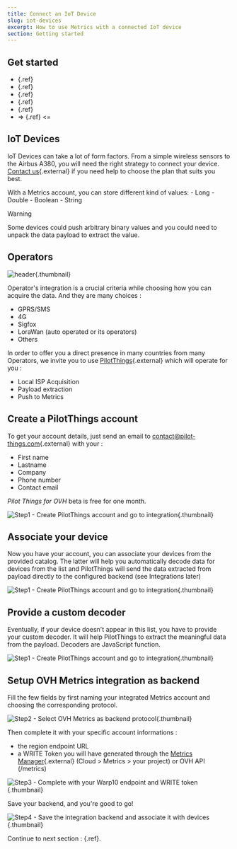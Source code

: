 ```yaml
---
title: Connect an IoT Device
slug: iot-devices
excerpt: How to use Metrics with a connected IoT device
section: Getting started
---
```



## Get started
- [](../start_order/guide.en-gb.md){.ref}
- [](../start_manager/guide.en-gb.md){.ref}
- [](../start_using/guide.en-gb.md){.ref}
- [](../start_visualize/guide.en-gb.md){.ref}
- [](../start_analytics/guide.en-gb.md){.ref}
- => [](../guide.en-gb.md){.ref} <=


## IoT Devices
IoT Devices can take a lot of form factors. From a simple wireless sensors to the Airbus A380, you will need the right strategy to connect your device. [Contact us](mailto:metrics@priv.ovh.net){.external} if you need help to choose the plan that suits you best.

With a Metrics account, you can store different kind of values: - Long - Double - Boolean - String



> [!warning]
>
> Some devices could push arbitrary binary values and you could need to unpack the data payload to extract the value.
> 


## Operators

![header](images/operators.png){.thumbnail}

Operator's integration is a crucial criteria while choosing how you can acquire the data. And they are many choices :

- GPRS/SMS
- 4G
- Sigfox
- LoraWan (auto operated or its operators)
- Others

In order to offer you a direct presence in many countries from many Operators, we invite you to use [PilotThings](http://www.pilot-things.com/accueil/){.external} which will operate for you :

- Local ISP Acquisition
- Payload extraction
- Push to Metrics


## Create a PilotThings account
To get your account details, just send an email to [contact@pilot-things.com](mailto:contact@pilot-things.com){.external} with your :

- First name
- Lastname
- Company
- Phone number
- Contact email

*Pilot Things for OVH* beta is free for one month.


![Step1 - Create PilotThings account and go to integration](images/OVH-PilotThings-Step1.png){.thumbnail}


## Associate your device
Now you have your account, you can associate your devices from the provided catalog. The latter will help you automatically decode data for devices from the list and PilotThings will send the data extracted from payload directly to the configured backend (see Integrations later)


![Step1 - Create PilotThings account and go to integration](images/device_association.png){.thumbnail}


## Provide a custom decoder
Eventually, if your device doesn't appear in this list, you have to provide your custom decoder. It will help PilotThings to extract the meaningful data from the payload. Decoders are JavaScript function.


![Step1 - Create PilotThings account and go to integration](images/decoder.png){.thumbnail}


## Setup OVH Metrics integration as backend
Fill the few fields by first naming your integrated Metrics account and choosing the corresponding protocol.


![Step2 - Select OVH Metrics as backend protocol](images/OVH-PilotThings-Step2.png){.thumbnail}

Then complete it with your specific account informations :

- the region endpoint URL
- a WRITE Token you will have generated through the [Metrics Manager](https://www.ovh.com/manager/cloud/index.html#/dbaas/metrics/){.external} (Cloud > Metrics > your project) or OVH API (/metrics)


![Step3 - Complete with your Warp10 endpoint and WRITE token](images/OVH-PilotThings-Step3.png){.thumbnail}

Save your backend, and you're good to go!


![Step4 - Save the integration backend and associate it with devices](images/OVH-PilotThings-Step4.png){.thumbnail}

Continue to next section : [](../start_analytics/guide.en-gb.md){.ref}.